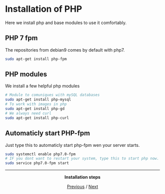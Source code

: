 # Installation of PHP
Here we install php and base modules to use it comfortably.

## PHP 7 fpm
The repositories from debian9 comes by default with php7.
```bash
sudo apt-get install php-fpm
```

## PHP modules
We install a few helpful php modules
```bash
# Module to comuniques with mySQL databases
sudo apt-get install php-mysql
# To work with images in php
sudo apt-get install php-gd
# We always need curl
sudo apt-get install php-curl
```

## Automaticly start PHP-fpm
Just type this to automaticly start php-fpm wen your server starts.
```bash
sudo systemctl enable php7.0-fpm
# IF you dont want to restart your system, type this to start php now.
sudo service php7.0-fpm start
```

<div align="center">
<hr>

**Installation steps**

[Previous](basetools.md) / [Next](Nginx.md)

</div>